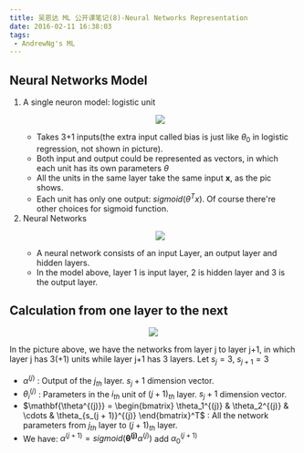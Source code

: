 ```yaml
---
title: 吴恩达 ML 公开课笔记(8)-Neural Networks Representation
date: 2016-02-11 16:38:03
tags: 
 - AndrewNg's ML
---
```


<!--more-->

## Neural Networks Model
1. A single neuron model: logistic unit <p align="center"> <img src="https://my-imgshare.oss-cn-shenzhen.aliyuncs.com/NN0.png" /> </p>
   - Takes 3+1 inputs(the extra input called bias is just like $\theta_0$ in logistic regression, not shown in picture).
   - Both input and output could be represented as vectors, in which each unit has its own parameters $\theta$
   - All the units in the same layer take the same input $\mathbf{x}$, as the pic shows.
   - Each unit has only one output: $sigmoid(\theta^T x)$. Of course there're other choices for sigmoid function.
2. Neural Networks <p align="center"> <img src="https://my-imgshare.oss-cn-shenzhen.aliyuncs.com/NN2_5.png" /> </p>
   - A neural network consists of an input Layer, an output layer and hidden layers.
   - In the model above, layer 1 is input layer, 2 is hidden layer and 3 is the output layer.

<!--more-->

## Calculation from one layer to the next
<p align="center"> <img src="https://my-imgshare.oss-cn-shenzhen.aliyuncs.com/NN2.png" /> </p>

In the picture above, we have the networks from layer j to layer j+1, in which layer j has 3(+1) units while layer j+1 has 3 layers. Let $s_j = 3$, $s_{j+1} = 3$
   - $\alpha^{(j)}$ : Output of the $j_{th}$ layer. $s_j + 1$ dimension vector.
   - $\theta_i^{(j)}$ : Parameters in the $i_{th}$ unit of ${(j+1)}_{th}$ layer. $s_j + 1$ dimension vector.
   - $\mathbf{\theta^{(j)}} = \begin{bmatrix} \theta_1^{(j)} & \theta_2^{(j)} & \cdots & \theta_{s_(j + 1)}^{(j)} \end{bmatrix}^T$ : All the network parameters from $j_{th}$ layer to ${(j+1)}_{th}$ layer.
   - We have: $\alpha^{(j+1)} = sigmoid(\mathbf{\theta^{(j)}}\alpha^{(j)})$ add $\alpha_0^{(j+1)}$

